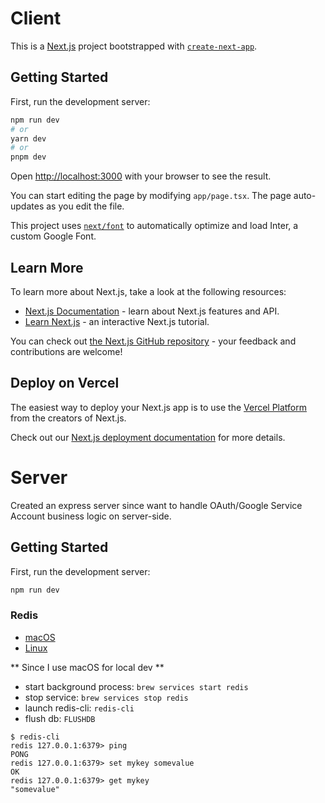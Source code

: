 # Client

This is a [Next.js](https://nextjs.org/) project bootstrapped with [`create-next-app`](https://github.com/vercel/next.js/tree/canary/packages/create-next-app).

## Getting Started

First, run the development server:

```bash
npm run dev
# or
yarn dev
# or
pnpm dev
```

Open [http://localhost:3000](http://localhost:3000) with your browser to see the result.

You can start editing the page by modifying `app/page.tsx`. The page auto-updates as you edit the file.

This project uses [`next/font`](https://nextjs.org/docs/basic-features/font-optimization) to automatically optimize and load Inter, a custom Google Font.

## Learn More

To learn more about Next.js, take a look at the following resources:

- [Next.js Documentation](https://nextjs.org/docs) - learn about Next.js features and API.
- [Learn Next.js](https://nextjs.org/learn) - an interactive Next.js tutorial.

You can check out [the Next.js GitHub repository](https://github.com/vercel/next.js/) - your feedback and contributions are welcome!

## Deploy on Vercel

The easiest way to deploy your Next.js app is to use the [Vercel Platform](https://vercel.com/new?utm_medium=default-template&filter=next.js&utm_source=create-next-app&utm_campaign=create-next-app-readme) from the creators of Next.js.

Check out our [Next.js deployment documentation](https://nextjs.org/docs/deployment) for more details.

# Server

Created an express server since want to handle OAuth/Google Service Account business logic on server-side.

## Getting Started

First, run the development server:

```bash
npm run dev
```

### Redis

- [macOS](https://redis.io/docs/getting-started/installation/install-redis-on-mac-os/)
- [Linux](https://redis.io/docs/getting-started/installation/install-redis-on-linux/)

** Since I use macOS for local dev **
- start background process: `brew services start redis`
- stop service: `brew services stop redis`
- launch redis-cli: `redis-cli`
- flush db: `FLUSHDB`

```
$ redis-cli
redis 127.0.0.1:6379> ping
PONG
redis 127.0.0.1:6379> set mykey somevalue
OK
redis 127.0.0.1:6379> get mykey
"somevalue"
```